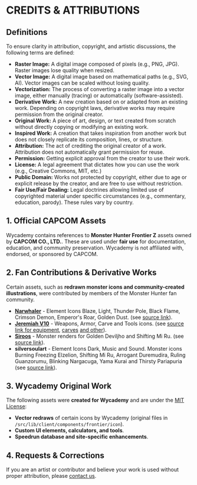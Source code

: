 # CREDITS & ATTRIBUTIONS

## Definitions

To ensure clarity in attribution, copyright, and artistic discussions, the following terms are defined:

- **Raster Image:** A digital image composed of pixels (e.g., PNG, JPG). Raster images lose quality when resized.
- **Vector Image:** A digital image based on mathematical paths (e.g., SVG, AI). Vector images can be scaled without losing quality.
- **Vectorization:** The process of converting a raster image into a vector image, either manually (tracing) or automatically (software-assisted).
- **Derivative Work:** A new creation based on or adapted from an existing work. Depending on copyright laws, derivative works may require permission from the original creator.
- **Original Work:** A piece of art, design, or text created from scratch without directly copying or modifying an existing work.
- **Inspired Work:** A creation that takes inspiration from another work but does not closely replicate its composition, lines, or structure.
- **Attribution:** The act of crediting the original creator of a work. Attribution does not automatically grant permission for reuse.
- **Permission:** Getting explicit approval from the creator to use their work.
- **License:** A legal agreement that dictates how you can use the work (e.g., Creative Commons, MIT, etc.)
- **Public Domain:** Works not protected by copyright, either due to age or explicit release by the creator, and are free to use without restriction.
- **Fair Use/Fair Dealing:** Legal doctrines allowing limited use of copyrighted material under specific circumstances (e.g., commentary, education, parody). These rules vary by country.

## **1. Official CAPCOM Assets**

Wycademy contains references to **Monster Hunter Frontier Z** assets owned by **CAPCOM CO., LTD.**. These are used under **fair use** for documentation, education, and community preservation. Wycademy is not affiliated with, endorsed, or sponsored by CAPCOM.

## **2. Fan Contributions & Derivative Works**

Certain assets, such as **redrawn monster icons and community-created illustrations**, were contributed by members of the Monster Hunter fan community.

- [**Narwhaler**](https://fanonmonsterhunter.fandom.com/wiki/User:Narwhaler) - Element Icons Blaze, Light, Thunder Pole, Black Flame, Crimson Demon, Emperor's Roar, Golden Dust. (see [source link](https://fanonmonsterhunter.fandom.com/wiki/Element)).
- [**Jeremiah V10**](https://fanonmonsterhunter.fandom.com/wiki/User:Jeremiah_V10) - Weapons, Armor, Carve and Tools icons. (see [source link for equipment](https://fanonmonsterhunter.fandom.com/wiki/Equipment_Icons), [carves](https://fanonmonsterhunter.fandom.com/wiki/Carve_%26_Material_Icons) [and other](https://fanonmonsterhunter.fandom.com/wiki/Other_Icons)).
- [**Siroos**](https://monsterhunter.fandom.com/wiki/User:Siroos) - Monster renders for Golden Deviljho and Shifting Mi Ru. (see [source link](https://monsterhunter.fandom.com/wiki/Special:Contributions/Siroos)).
- **silversoulart** - Element Icons Dark, Music and Sound. Monster icons Burning Freezing Elzelion, Shifting Mi Ru, Arrogant Duremudira, Ruling Guanzorumu, Blinking Nargacuga, Yama Kurai and Thirsty Pariapuria (see [source link](https://github.com/theMaelstro/MHFZZDatabase)).

## **3. Wycademy Original Work**

The following assets were **created for Wycademy** and are under the [MIT License](./LICENSE.md):

- **Vector redraws** of certain icons by Wycademy (original files in `/src/lib/client/components/frontier/icon`).
- **Custom UI elements, calculators, and tools**.
- **Speedrun database and site-specific enhancements**.

## **4. Requests & Corrections**

If you are an artist or contributor and believe your work is used without proper attribution, please [contact us](https://github.com/Open-Frontiers/wycademy/issues).
